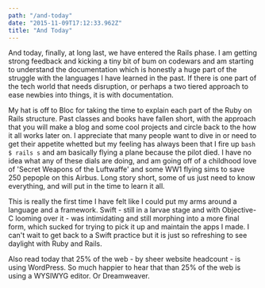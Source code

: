 ```yaml
---
path: "/and-today"
date: "2015-11-09T17:12:33.962Z"
title: "And Today"
---
```


And today, finally, at long last, we have entered the Rails phase. I am getting strong feedback and kicking a tiny bit of bum on codewars and am starting to understand the documentation which is honestly a huge part of the struggle with the languages I have learned in the past. If there is one part of the tech world that needs disruption, or perhaps a two tiered approach to ease newbies into things,  it is with documentation.

My hat is off to Bloc for taking the time to explain each part of the Ruby on Rails structure. Past classes and books have fallen short, with the approach that you will make a blog and some cool projects and circle back to the how it all works later on. I appreciate that many people want to dive in or need to get their appetite whetted but my feeling has always been that I fire up ```bash $ rails s``` and am basically flying a plane because the pilot died. I have no idea what any of these dials are doing, and am going off of a childhood love of 'Secret Weapons of the Luftwaffe' and some WW1 flying sims to save 250 pepople on this Airbus.  Long story short, some of us just need to know everything, and will put in the time to learn it all.

This is really the first time I have felt like I could put my arms around a language and a framework. Swift - still in a larvae stage and with Objective-C looming over it - was intimidating and still morphing into a more final form, which sucked for trying to pick it up and maintain the apps I made. I can't wait to get back to a Swift practice but it is just so refreshing to see daylight with Ruby and Rails.

Also read today that 25% of the web - by sheer website headcount - is using WordPress. So much happier to hear that than 25% of the web is using a WYSIWYG editor. Or Dreamweaver.
